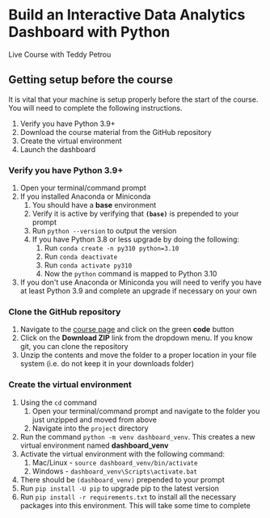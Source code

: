 # Build an Interactive Data Analytics Dashboard with Python

Live Course with Teddy Petrou

## Getting setup before the course

It is vital that your machine is setup properly before the start of the course. You will need to complete the following instructions.

1. Verify you have Python 3.9+
1. Download the course material from the GitHub repository
1. Create the virtual environment
1. Launch the dashboard

### Verify you have Python 3.9+

1. Open your terminal/command prompt
1. If you installed Anaconda or Miniconda
    1. You should have a **base** environment
    1. Verify it is active by verifying that **`(base)`** is prepended to your prompt
    1. Run `python --version` to output the version
    1. If you have Python 3.8 or less upgrade by doing the following:
        1. Run `conda create -n py310 python=3.10`
        1. Run `conda deactivate`
        1. Run `conda activate py310`
        1. Now the `python` command is mapped to Python 3.10
1. If you don't use Anaconda or Miniconda you will need to verify you have at least Python 3.9 and complete an upgrade if necessary on your own

### Clone the GitHub repository

1. Navigate to the [course page][1] and click on the green **code** button
1. Click on the **Download ZIP** link from the dropdown menu. If you know git, you can clone the repository
1. Unzip the contents and move the folder to a proper location in your file system (i.e. do not keep it in your downloads folder)

### Create the virtual environment

1. Using the `cd` command
    1. Open your terminal/command prompt and navigate to the folder you just unzipped and moved from above
    1. Navigate into the `project` directory
1. Run the command `python -m venv dashboard_venv`. This creates a new virtual environment named **dashboard_venv**
1. Activate the virtual environment with the following command:
    1. Mac/Linux - `source dashboard_venv/bin/activate`
    2. Windows - `dashboard_venv\Scripts\activate.bat`
1. There should be `(dashboard_venv)` prepended to your prompt
1. Run `pip install -U pip` to upgrade pip to the latest version
1. Run `pip install -r requirements.txt` to install all the necessary packages into this environment. This will take some time to complete

[1]: https://github.com/tdpetrou/Build-an-Interactive-Data-Analytics-Dashboard-with-Python-Oreilly